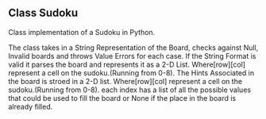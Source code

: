 ## Class Sudoku
Class implementation of a Sudoku in Python.

The class takes in a String Representation of the Board, checks against Null, Invalid boards and throws Value Errors for each case. If the String Format is valid it parses the board and represents it as a 2-D List. Where[row][col] represent a cell on the sudoku.(Running from 0-8).
The Hints Associated in the board is stroed in a 2-D list. Where[row][col] represent a cell on the sudoku.(Running from 0-8).
each index has a list of all the possible values that could be used to fill the board or None if the place in the board is already filled.
